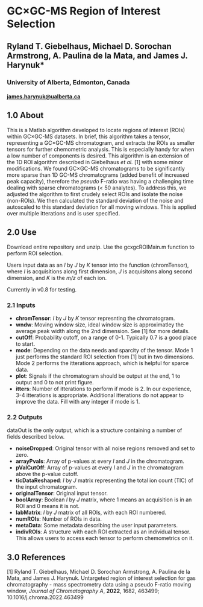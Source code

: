 # GC×GC-MS Region of Interest Selection

## Ryland T. Giebelhaus, Michael D. Sorochan Armstrong, A. Paulina de la Mata, and James J. Harynuk*

### University of Alberta, Edmonton, Canada
#### james.harynuk@ualberta.ca

## 1.0 About
This is a Matlab algorithm developed to locate regions of interest (ROIs) within GC×GC-MS datasets. In brief, this algorithm takes a tensor, representing a GC×GC-MS chromatogram, and extracts the ROIs as smaller tensors for further chemometric analysis. This is especially handy for when a low number of components is desired. This algorithm is an extension of the 1D ROI algorithm described in Giebelhaus _et al._ [1] with some minor modifications. We found GC×GC-MS chromatograms to be significantly more sparse than 1D GC-MS chromatograms (added benefit of increased peak capacity), therefore the _pseudo_ F-ratio was having a challenging time dealing with sparse chromatograms (< 50 analytes). To address this, we adjusted the algorithm to first crudely select ROIs and isolate the noise (non-ROIs). We then calculated the standard deviation of the noise and autoscaled to this standard deviation for all moving windows. This is applied over multiple itterations and is user specified.

## 2.0 Use
Download entire repository and unzip. Use the gcxgcROIMain.m function to perform ROI selection.

Users input data as an *I* by *J* by *K* tensor into the function (chromTensor), where *I* is acquisitions along first dimension, *J* is acquisitons along second dimension, and *K* is the _m/z_ of each ion.

Currently in v0.8 for testing.

### 2.1 Inputs

* **chromTensor**: *I* by *J* by *K* tensor represnting the chromatogram.
* **wndw**: Moving window size, ideal window size is approximatley the average peak width along the 2nd dimension. See [1] for more details.
* **cutOff**: Probability cutoff, on a range of 0-1. Typically 0.7 is a good place to start.
* **mode**: Depending on the data needs and sparcity of the tensor. Mode 1 just performs the standard ROI selection from [1] but in two dimensions. Mode 2 performs the itterations approach, which is helpful for sparce data.
* **plot**: Signals if the chromatogram should be output at the end, 1 to output and 0 to not print figure.
* **itters**: Number of itterations to perform if mode is 2. In our experience, 3-4 itterations is appropriate. Additional itterations do not appear to improve the data. Fill with any integer if mode is 1.

### 2.2 Outputs

dataOut is the only output, which is a structure containing a number of fields described below.

* **noiseDropped**: Original tensor with all noise regions removed and set to zero.
* **arrayPvals**: Array of p-values at every *I* and *J* in the chromatogram.
* **pValCutOff**: Array of p-values at every *I* and *J* in the chromatogram above the p-value cutoff.
* **ticDataReshaped**: *I* by *J* matrix representing the total ion count (TIC) of the input chromatogram.
* **originalTensor**: Original input tensor.
* **boolArray**: Boolean *I* by *J* matrix, where 1 means an acquisition is in an ROI and 0 means it is not.
* **labMatrix**: *I* by *J* matrix of all ROIs, with each ROI numbered.
* **numROIs**: Number of ROIs in data.
* **metaData**: Some metadata describing the user input parameters.
* **indivROIs**: A structure with each ROI extracted as an individual tensor. This allows users to access each tensor to perform chemometrics on it.

## 3.0 References

[1] Ryland T. Giebelhaus, Michael D. Sorochan Armstrong, A. Paulina de la Mata, and James J. Harynuk. Untargeted region of interest selection for gas chromatography - mass spectrometry data using a pseudo F-ratio moving window, _Journal of Chromatography A_, **2022**, 1682, 463499; 10.1016/j.chroma.2022.463499